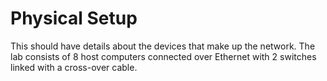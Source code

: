 # Physical Setup
This should have details about the devices that make up the network.
The lab consists of 8 host computers connected over Ethernet with 2 switches linked with a cross-over cable.